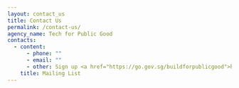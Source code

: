```yaml
---
layout: contact_us
title: Contact Us
permalink: /contact-us/
agency_name: Tech for Public Good
contacts:
  - content:
      - phone: ""
      - email: ""
      - other: Sign up <a href="https://go.gov.sg/buildforpublicgood">here</a>
    title: Mailing List
---
```

